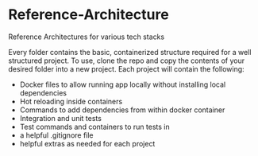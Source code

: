 # Reference-Architecture
Reference Architectures for various tech stacks

Every folder contains the basic, containerized structure required for a well structured project.  To use, clone the repo and copy the contents of your desired folder into a new project.  Each project will contain the following:
* Docker files to allow running app locally without installing local dependencies
* Hot reloading inside containers
* Commands to add dependencies from within docker container
* Integration and unit tests
* Test commands and containers to run tests in
* a helpful .gitignore file
* helpful extras as needed for each project